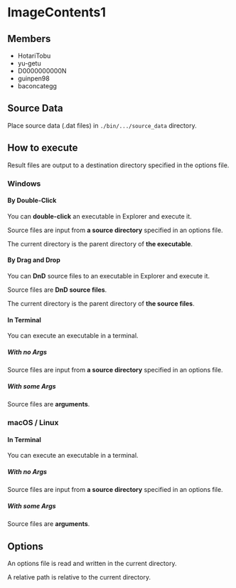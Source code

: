 # ImageContents1

## Members

- HotariTobu
- yu-getu
- D0000000000N
- guinpen98
- baconcategg

## Source Data

Place source data (.dat files) in `./bin/.../source_data` directory.

## How to execute

Result files are output to a destination directory specified in the options file.

### Windows

#### By Double-Click

You can **double-click** an executable in Explorer and execute it.

Source files are input from **a source directory** specified in an options file.

The current directory is the parent directory of **the executable**.

#### By Drag and Drop

You can **DnD** source files to an executable in Explorer and execute it.

Source files are **DnD source files**.

The current directory is the parent directory of **the source files**.

#### In Terminal

You can execute an executable in a terminal.

##### With no Args

Source files are input from **a source directory** specified in an options file.

##### With some Args

Source files are **arguments**.

### macOS / Linux

#### In Terminal

You can execute an executable in a terminal.

##### With no Args

Source files are input from **a source directory** specified in an options file.

##### With some Args

Source files are **arguments**.

## Options

An options file is read and written in the current directory.

A relative path is relative to the current directory.
